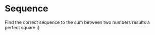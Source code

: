 Sequence
========

Find the correct sequence to the sum between two numbers results a perfect square :)
